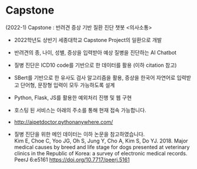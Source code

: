 # Capstone       

(2022-1) Capstone : 반려견 증상 기반 질환 진단 챗봇 <의사소통>       
- 2022학년도 상반기 세종대학교 Capstone Project의 일환으로 개발       
- 반려견의 종, 나이, 성별, 증상을 입력받아 예상 질병을 진단하는 AI Chatbot         
- 질병 진단은 ICD10 code를 기반으로 한 데이터를 활용 (이하 citation 참고) 
- SBert를 기반으로 한 유사도 검사 알고리즘을 활용, 증상을 한국어 자연어로 입력받고 단어형, 문장형 입력이 모두 가능하도록 설계           
- Python, Flask, JS를 활용한 예외처리 진행 및 웹 구현

- 호스팅 된 서비스는 아래의 주소를 통해 현재 접속 가능합니다. 
- http://aipetdoctor.pythonanywhere.com/

- 질병 진단을 위한 메인 데이터는 이하 논문을 참고하였습니다.  
Kim E, Choe C, Yoo JG, Oh S, Jung Y, Cho A, Kim S, Do YJ. 2018. Major medical causes by breed and life stage for dogs presented at veterinary clinics in the Republic of Korea: a survey of electronic medical records. PeerJ 6:e5161 https://doi.org/10.7717/peerj.5161
